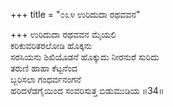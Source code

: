 +++
title = "೦೩೪ ಉರಿದುದಾ ರಥವವನ"

+++
ಉರಿದುದಾ ರಥವವನ ಮೈಯಲಿ  
ಕರಿಕುವರಿತರಲೋಡಿ ಹೊಕ್ಕನು  
ಸರಸಿಯನು ಶಿಖಿಯೊಡನೆ ಹೊಕ್ಕುದು ನೀರನುರೆ ಸುರಿದು   
ತರುಣಿ ಹಾಹಾ ಕೆಟ್ಟನೆಂದ  
ಬ್ಬರಿಸಲಾ ಗಂಧರ್ವನಂಗನೆ  
ಹರಿದಳೆಡಗೈಯಿಂದ ಸಂವರಿಸುತ್ತ ಬಿಡುಮುಡಿಯ      ॥34॥